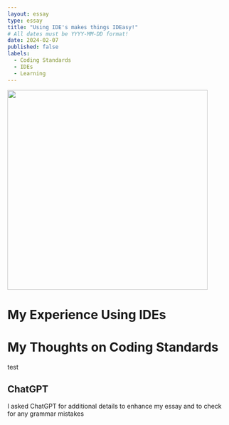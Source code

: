 ```yaml
---
layout: essay
type: essay
title: "Using IDE's makes things IDEasy!"
# All dates must be YYYY-MM-DD format!
date: 2024-02-07
published: false
labels:
  - Coding Standards
  - IDEs
  - Learning
---
```


<p>
<img width="450px" class="image-fluid" src="https://coderanch.com/t/456377/a/401/javascript-java.jpg">
</p>


<h1>
My Experience Using IDEs
</h1>
  <p>
    
  </p>

<h1>
My Thoughts on Coding Standards
</h1>
  <p>
    test
  </p>

<h2>
ChatGPT
</h2>
I asked ChatGPT for additional details to enhance my essay and to check for any grammar mistakes
